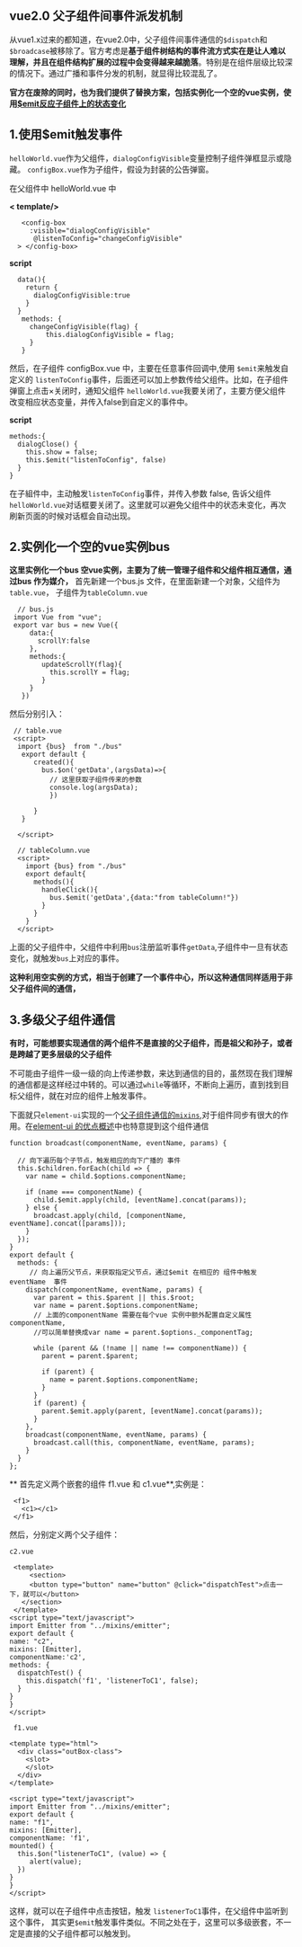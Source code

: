## vue2.0 父子组件间事件派发机制 ##

从vue1.x过来的都知道，在vue2.0中，父子组件间事件通信的`$dispatch`和`$broadcase`被移除了。官方考虑是**基于组件树结构的事件流方式实在是让人难以理解，并且在组件结构扩展的过程中会变得越来越脆落**。特别是在组件层级比较深的情况下。通过广播和事件分发的机制，就显得比较混乱了。

  **官方在废除的同时，也为我们提供了替换方案，包括实例化一个空的vue实例，使用[$emit反应子组件上的状态变化](https://cn.vuejs.org/v2/guide/migration.html?#dispatch-和-broadcast-替换)**

  ## 1.使用$emit触发事件 ##
  `helloWorld.vue`作为父组件，`dialogConfigVisible`变量控制子组件弹框显示或隐藏。
  `configBox.vue`作为子组件，假设为封装的公告弹窗。


   在父组件中 helloWorld.vue 中

**< template/>**

```
   <config-box
     :visible="dialogConfigVisible"                
      @listenToConfig="changeConfigVisible"
  > </config-box>

  ```

 **script**
  ```
    data(){
      return {
        dialogConfigVisible:true
      }
    }
     methods: {
       changeConfigVisible(flag) {
           this.dialogConfigVisible = flag;
       }
     }
  ```

然后，在子组件 configBox.vue 中，主要在任意事件回调中,使用 `$emit`来触发自定义的 `listenToConfig`事件，后面还可以加上参数传给父组件。比如，在子组件弹窗上点击×关闭时，通知父组件 `helloWorld.vue`我要关闭了，主要方便父组件改变相应状态变量，并传入false到自定义的事件中。

**script**
```
methods:{
  dialogClose() {
    this.show = false;
    this.$emit("listenToConfig", false)
  }
}

```
 在子組件中，主动触发`listenToConfig`事件，并传入参数 false, 告诉父组件 `helloWorld.vue`对话框要关闭了。这里就可以避免父组件中的状态未变化，再次刷新页面的时候对话框会自动出现。

## 2.实例化一个空的vue实例bus ##
**这里实例化一个bus 空vue实例，主要为了统一管理子组件和父组件相互通信，通过bus 作为媒介，**
首先新建一个bus.js 文件，在里面新建一个对象，父组件为`table.vue`， 子组件为`tableColumn.vue`
```
  // bus.js
 import Vue from "vue";
 export var bus = new Vue({
     data:{
       scrollY:false
     },
     methods:{
        updateScrollY(flag){
          this.scrollY = flag;
        }
     }
   })
```
然后分别引入：
```
 // table.vue
 <script>
  import {bus}  from "./bus"
   export default {
      created(){
        bus.$on('getData',(argsData)=>{
          // 这里获取子组件传来的参数
          console.log(argsData);
          })

      }
   }

  </script>

  // tableColumn.vue
  <script>
    import {bus} from "./bus"
    export default{
      methods(){
        handleClick(){
          bus.$emit('getData',{data:"from tableColumn!"})
        }
      }
    }
  </script>

```

  上面的父子组件中，父组件中利用`bus`注册监听事件`getData`,子组件中一旦有状态变化，就触发`bus`上对应的事件。

  **这种利用空实例的方式，相当于创建了一个事件中心，所以这种通信同样适用于非父子组件间的通信，**


## 3.多级父子组件通信 ##
   **有时，可能想要实现通信的两个组件不是直接的父子组件，而是祖父和孙子，或者是跨越了更多层级的父子组件**

   不可能由子组件一级一级的向上传递参数，来达到通信的目的，虽然现在我们理解的通信都是这样经过中转的。可以通过`while`等循环，不断向上遍历，直到找到目标父组件，就在对应的组件上触发事件。

   下面就只`element-ui`实现的一个[父子组件通信的`mixins`](https://github.com/ElemeFE/element/blob/dev/src/mixins/emitter.js),对于组件同步有很大的作用。在[element-ui 的优点概述][1]中也特意提到这个组件通信
```
function broadcast(componentName, eventName, params) {

  // 向下遍历每个子节点，触发相应的向下广播的 事件
  this.$children.forEach(child => {
    var name = child.$options.componentName;

    if (name === componentName) {
      child.$emit.apply(child, [eventName].concat(params));
    } else {
      broadcast.apply(child, [componentName, eventName].concat([params]));
    }
  });
}
export default {
  methods: {
     // 向上遍历父节点，来获取指定父节点，通过$emit 在相应的 组件中触发 eventName  事件
    dispatch(componentName, eventName, params) {
      var parent = this.$parent || this.$root;
      var name = parent.$options.componentName;
      // 上面的componentName 需要在每个vue 实例中额外配置自定义属性 componentName,
      //可以简单替换成var name = parent.$options._componentTag;

      while (parent && (!name || name !== componentName)) {
        parent = parent.$parent;

        if (parent) {
          name = parent.$options.componentName;
        }
      }
      if (parent) {
        parent.$emit.apply(parent, [eventName].concat(params));
      }
    },
    broadcast(componentName, eventName, params) {
      broadcast.call(this, componentName, eventName, params);
    }
  }
};

```
  ** 首先定义两个嵌套的组件 f1.vue 和 c1.vue**,实例是：
  ```
   <f1>
     <c1></c1>
   </f1>
  ```

  然后，分别定义两个父子组件：
  ```
  c2.vue

   <template>
       <section>
       <button type="button" name="button" @click="dispatchTest">点击一下，就可以</button>
     </section>
   </template>
<script type="text/javascript">
import Emitter from "../mixins/emitter";
export default {
  name: "c2",
  mixins: [Emitter],
  componentName:'c2',
  methods: {
    dispatchTest() {
      this.dispatch('f1', 'listenerToC1', false);
    }
  }
}
</script>
  ```

  ```
   f1.vue

  <template type="html">
    <div class="outBox-class">
      <slot>
      </slot>
    </div>
  </template>

<script type="text/javascript">
import Emitter from "../mixins/emitter";
export default {
  name: "f1",
  mixins: [Emitter],
  componentName: 'f1',
  mounted() {
    this.$on("listenerToC1", (value) => {
       alert(value);
    })
  }
}
</script>
  ```

这样，就可以在子组件中点击按钮，触发 `listenerToC1`事件，在父组件中监听到这个事件，
其实更`$emit`触发事件类似。不同之处在于，这里可以多级嵌套，不一定是直接的父子组件都可以触发到。






  [1]: https://mp.weixin.qq.com/s/vD0E5YzBtk9w7ZeddtXy1Q
